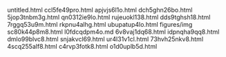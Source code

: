 untitled.html
ccl5fe49pro.html
apjvjs6l1o.html
dch5ghn26bo.html
5jop3tnbm3g.html
qn0312ie9lo.html
rujeuokl138.html
dds9tghsh18.html
7rggq53u9m.html
rkpnu4alhg.html
ubupatup4lo.html
figures/img
sc80k44p8m8.html
l0fdcqdpm4o.md
6v8vaj1dq68.html
idpnqha9qq8.html
dmlo99blvc8.html
snjakvcl69.html
ur4l31v1cl.html
73hvh25nkv8.html
4scq255alf8.html
c4rvp3fotk8.html
o1d0uplb5d.html